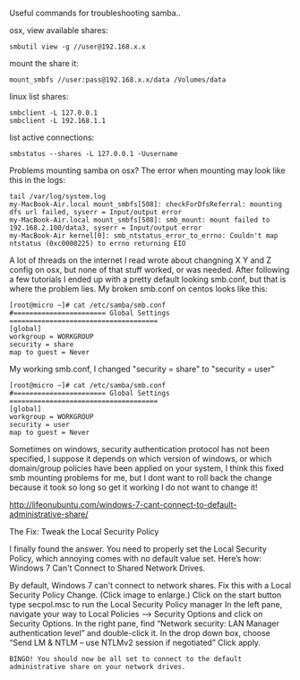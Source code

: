 Useful commands for troubleshooting samba..

osx, view available shares:

    smbutil view -g //user@192.168.x.x

mount the share it:

    mount_smbfs //user:pass@192.168.x.x/data /Volumes/data

linux list shares:

    smbclient -L 127.0.0.1
    smbclient -L 192.168.1.1

list active connections:
    
    smbstatus --shares -L 127.0.0.1 -Uusername


Problems mounting samba on osx? The error when mounting may look like this in the logs:

    tail /var/log/system.log
    my-MacBook-Air.local mount_smbfs[508]: checkForDfsReferral: mounting dfs url failed, syserr = Input/output error
    my-MacBook-Air.local mount_smbfs[508]: smb_mount: mount failed to 192.168.2.100/data3, syserr = Input/output error
    my-MacBook-Air kernel[0]: smb_ntstatus_error_to_errno: Couldn't map ntstatus (0xc0000225) to errno returning EIO

A lot of threads on the internet I read wrote about changning X Y and Z config on osx, but none of that stuff worked, or was needed. After following a few tutorials I ended up with a pretty default looking smb.conf, but that is where the problem lies. My broken smb.conf on centos looks like this:

    [root@micro ~]# cat /etc/samba/smb.conf
    #======================= Global Settings =====================================
    [global]
    workgroup = WORKGROUP
    security = share
    map to guest = Never
    
My working smb.conf, I changed "security = share" to "security = user"

    [root@micro ~]# cat /etc/samba/smb.conf
    #======================= Global Settings =====================================
    [global]
    workgroup = WORKGROUP
    security = user
    map to guest = Never
    

Sometimes on windows, security authentication protocol has not been specified, I suppose it depends on which version of windows, or which domain/group policies have been applied on your system, I think this fixed smb mounting problems for me, but I dont want to roll back the change because it took so long so get it working I do not want to change it!

http://lifeonubuntu.com/windows-7-cant-connect-to-default-administrative-share/

The Fix: Tweak the Local Security Policy

I finally found the answer. You need to properly set the Local Security Policy, which annoying comes with no default value set. Here’s how:
Windows 7 Can't Connect to Shared Network Drives.

By default, Windows 7 can't connect to network shares. Fix this with a Local Security Policy Change. (Click image to enlarge.)
    Click on the start button
    type secpol.msc to run the Local Security Policy manager
    In the left pane, navigate your way to Local Policies –> Security Options and click on Security Options.
    In the right pane, find “Network security: LAN Manager authentication level” and double-click it.
    In the drop down box, choose “Send LM & NTLM – use NTLMv2 session if negotiated”
    Click apply.

    BINGO! You should now be all set to connect to the default administrative share on your network drives.
